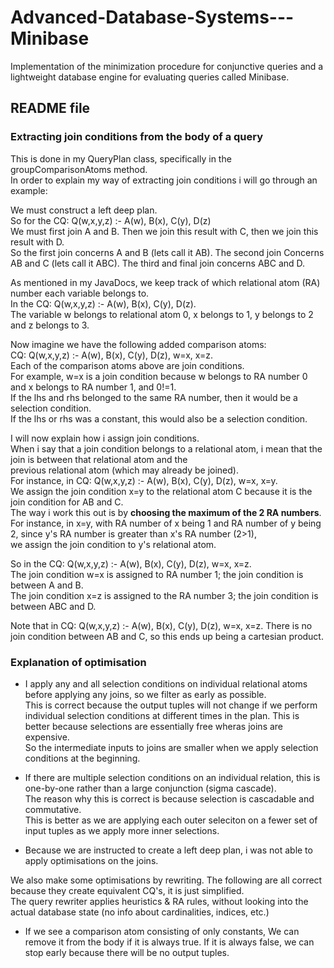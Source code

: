 # Advanced-Database-Systems---Minibase
Implementation of the minimization procedure for conjunctive queries and a lightweight database engine for evaluating queries called Minibase.

## README file

### Extracting join conditions from the body of a query 
This is done in my QueryPlan class, specifically in the groupComparisonAtoms method.  
In order to explain my way of extracting join conditions i will go through an example:  

We must construct a left deep plan.  
So for the CQ: Q(w,x,y,z) :- A(w), B(x), C(y), D(z)  
We must first join A and B. Then we join this result with C, then we join this result with D.  
So the first join concerns A and B (lets call it AB). The second join Concerns AB and C (lets call it ABC). The third and final join concerns ABC and D.  

As mentioned in my JavaDocs, we keep track of which relational atom (RA) number each variable belongs to.  
In the CQ: Q(w,x,y,z) :- A(w), B(x), C(y), D(z).  
The variable w belongs to relational atom 0, x belongs to 1, y belongs to 2 and z belongs to 3.  

Now imagine we have the following added comparison atoms:  
CQ: Q(w,x,y,z) :- A(w), B(x), C(y), D(z), w=x, x=z.  
Each of the comparison atoms above are join conditions.  
For example, w=x is a join condition because w belongs to RA number 0 and x belongs to RA number 1, and 0!=1.  
If the lhs and rhs belonged to the same RA number, then it would be a selection condition.  
If the lhs or rhs was a constant, this would also be a selection condition.  

I will now explain how i assign join conditions.  
When i say that a join condition belongs to a relational atom, i mean that the join is between that relational atom and the   
previous relational atom (which may already be joined).  
For instance, in CQ: Q(w,x,y,z) :- A(w), B(x), C(y), D(z), w=x, x=y.  
We assign the join condition x=y to the relational atom C because it is the join condition for AB and C.  
The way i work this out is by **choosing the maximum of the 2 RA numbers**.  
For instance, in x=y, with RA number of x being 1 and RA number of y being 2, since y's RA number is greater than x's RA number (2>1),  
we assign the join condition to y's relational atom.  

So in the CQ: Q(w,x,y,z) :- A(w), B(x), C(y), D(z), w=x, x=z.  
The join condition w=x is assigned to RA number 1; the join condition is between A and B.  
The join condition x=z is assigned to the RA number 3; the join condition is between ABC and D.  

Note that in CQ: Q(w,x,y,z) :- A(w), B(x), C(y), D(z), w=x, x=z. There is no join condition between AB and C, so this ends up being a cartesian product.  


### Explanation of optimisation

* I apply any and all selection conditions on individual relational atoms before applying any joins, so we filter as early as possible.  
This is correct because the output tuples will not change if we perform individual selection conditions at different times in the plan.
This is better because selections are essentially free wheras joins are expensive.  
So the intermediate inputs to joins are smaller when we apply selection conditions at the beginning.  

* If there are multiple selection conditions on an individual relation, this is one-by-one rather than a large conjunction (sigma cascade).  
The reason why this is correct is because selection is cascadable and commutative.  
This is better as we are applying each outer seleciton on a fewer set of input tuples as we apply more inner selections.  

* Because we are instructed to create a left deep plan, i was not able to apply optimisations on the joins.  

We also make some optimisations by rewriting. The following are all correct because they create equivalent CQ's, it is just simplified.  
The query rewriter applies heuristics & RA rules, without looking into the actual database state (no info about cardinalities, indices, etc.)  

* If we see a comparison atom consisting of only constants, We can remove it from the body if it is always true. If it is always false, we can stop early because there will be no output tuples.  
